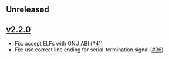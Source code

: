 ## Unreleased

## [v2.2.0](https://github.com/JoNil/elf2uf2-rs/tree/2.2.0)

* Fix: accept ELFs with GNU ABI ([#41](https://github.com/JoNil/elf2uf2-rs/pull/41))
* Fix: use correct line ending for serial-termination signal ([#36](https://github.com/JoNil/elf2uf2-rs/pull/36))